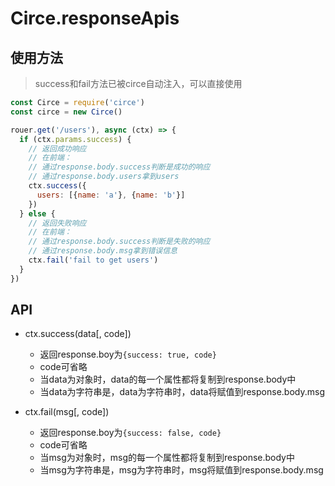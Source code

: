 # Circe.responseApis

## 使用方法

> success和fail方法已被circe自动注入，可以直接使用

```javascript
const Circe = require('circe')
const circe = new Circe()

rouer.get('/users'), async (ctx) => {
  if (ctx.params.success) {
    // 返回成功响应
    // 在前端：
    // 通过response.body.success判断是成功的响应
    // 通过response.body.users拿到users
    ctx.success({
      users: [{name: 'a'}, {name: 'b'}]
    })
  } else {
    // 返回失败响应
    // 在前端：
    // 通过response.body.success判断是失败的响应
    // 通过response.body.msg拿到错误信息
    ctx.fail('fail to get users')
  }
})
```

## API

- ctx.success(data[, code])
  - 返回response.boy为`{success: true, code}`
  - code可省略
  - 当data为对象时，data的每一个属性都将复制到response.body中
  - 当data为字符串是，data为字符串时，data将赋值到response.body.msg

- ctx.fail(msg[, code])
  - 返回response.boy为`{success: false, code}`
  - code可省略
  - 当msg为对象时，msg的每一个属性都将复制到response.body中
  - 当msg为字符串是，msg为字符串时，msg将赋值到response.body.msg